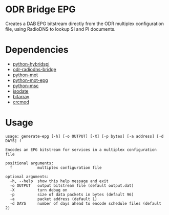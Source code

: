 ODR Bridge EPG
==============

Creates a DAB EPG bitstream directly from the ODR multiplex configuration file, using RadioDNS to lookup SI and PI documents.

# Dependencies

* [python-hybridspi](https://github.com/magicbadger/python-hybridspi)
* [odr-radiodns-bridge](https://github.com/nickpiggott/odr-radiodns-bridge)
* [python-mot](https://github.com/GlobalRadio/python-dabmot)
* [python-mot-epg](https://github.com/GlobalRadio/python-mot-epg)
* [python-msc](https://github.com/GlobalRadio/python-dabmsc)
* [isodate](https://pypi.python.org/pypi/isodate)
* [bitarray](https://pypi.python.org/pypi/bitarray)
* [crcmod](https://pypi.python.org/pypi/crcmod)

# Usage

```
usage: generate-epg [-h] [-o OUTPUT] [-X] [-p bytes] [-a address] [-d DAYS] f

Encodes an EPG bitstream for services in a multiplex configuration file

positional arguments:
  f           multiplex configuration file

optional arguments:
  -h, --help  show this help message and exit
  -o OUTPUT   output bitstream file (default output.dat)
  -X          turn debug on
  -p          size of data packets in bytes (default 96)
  -a          packet address (default 1)
  -d DAYS     number of days ahead to encode schedule files (default 2)
```


